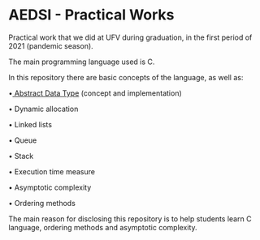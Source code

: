 # AEDSI - Practical Works

Practical work that we did at UFV during graduation, in the first period of 2021 (pandemic season).

The main programming language used is C.

In this repository there are basic concepts of the language, as well as:

•<a
href="https://www.geeksforgeeks.org/abstract-data-types/">
  Abstract Data Type</a> (concept and implementation)

• Dynamic allocation

• Linked lists

• Queue

• Stack

• Execution time measure

• Asymptotic complexity

• Ordering methods

The main reason for disclosing this repository is to help students learn C language, ordering methods and asymptotic complexity. 

